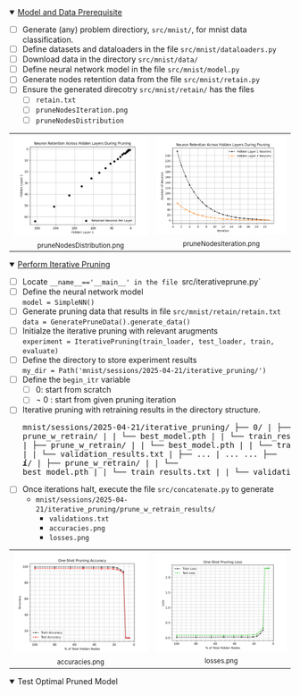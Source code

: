 
<details open> 
<summary> <ins> Model and Data Prerequisite </ins> </summary>

  - [ ] Generate (any) problem directiory, `src/mnist/`, for mnist data classification.
  - [ ] Define datasets and dataloaders in the file `src/mnist/dataloaders.py`
  - [ ] Download data in the directory `src/mnist/data/`
  - [ ] Define neural network model in the file `src/mnist/model.py`
  - [ ] Generate nodes retention data from the file `src/mnist/retain.py`
  - [ ] Ensure the generated direcotry `src/mnist/retain/` has the files
      - [ ] `retain.txt`
      - [ ] `pruneNodesIteration.png`
      - [ ] `pruneNodesDistribution`
  <div align="center">
    <table>
      <tr>
        <td align="center"><img src="src/mnist/retain/pruneNodesDistribution.png" width="300"/><br>
            <div align="center"> <sub>pruneNodesDistribution.png</sub> </div> 
        </td>
        <td><img src="src/mnist/retain/pruneNodesIteration.png" width="300"/><br> 
            <div align="center"> <sub>pruneNodesIteration.png</sub> </div> 
        </td>
      </tr>
    </table>
  </div>
  </details> 

<details open>
<summary> <ins> Perform Iterative Pruning </ins> </summary>
  
  - [ ] Locate `__name__=='__main__' in the file `src/iterativeprune.py`
  - [ ] Define the neural network model
        <br> `model = SimpleNN()`
  - [ ] Generate pruning data that results in file `src/mnist/retain/retain.txt`
        <br> `data = GeneratePruneData().generate_data()`
  - [ ] Initialze the iterative pruning with relevant arugments
        <br> `experiment = IterativePruning(train_loader, test_loader, train, evaluate)`
  - [ ] Define the directory to store experiment results
        <br> `my_dir = Path('mnist/sessions/2025-04-21/iterative_pruning/')`
  - [ ] Define the `begin_itr` variable
      - [ ] 0: start from scratch
      - [ ] ¬ 0 : start from given pruning iteration
  - [ ] Iterative pruning with retraining results in the directory structure.
        <pre> 
        mnist/sessions/2025-04-21/iterative_pruning/
        ├── 0/
        |   ├── prune_w_retrain/
        |   |    └── best_model.pth
        |   |    └── train_results.txt
        ├── 1/
        |   ├── prune_w_retrain/
        |   |    └── best_model.pth
        |   |    └── train_results.txt
        |   |    └── validation_results.txt
        |   ├── ...
        |   ...
        ...
        ├── ***i***/
        |   ├── prune_w_retrain/
        |   |     └── best_model.pth
        |   |     └── train_results.txt
        |   |     └── validation_results.txt
        </pre>
  - [ ] Once iterations halt, execute the file ```src/concatenate.py``` to generate
      - ```mnist/sessions/2025-04-21/iterative_pruning/prune_w_retrain_results/```
          - ```validations.txt```
          - ```accuracies.png```
          - ```losses.png```
  <div align="center">
    <table>
      <tr>
        <td align="center"><img src="src/mnist/sessions/2025-04-21/iterative_pruning/prune_w_retrain_results/accuracies.png" width="300"/><br>
            <div align="center"> <sub>accuracies.png</sub> </div> 
        </td>
        <td><img src="src/mnist/sessions/2025-04-21/iterative_pruning/prune_w_retrain_results/losses.png" width="300"/><br> 
            <div align="center"> <sub>losses.png</sub> </div> 
        </td>
      </tr>
    </table>
  </div>
</details>

<details open>
<summary> Test Optimal Pruned Model </summary>
</details>
